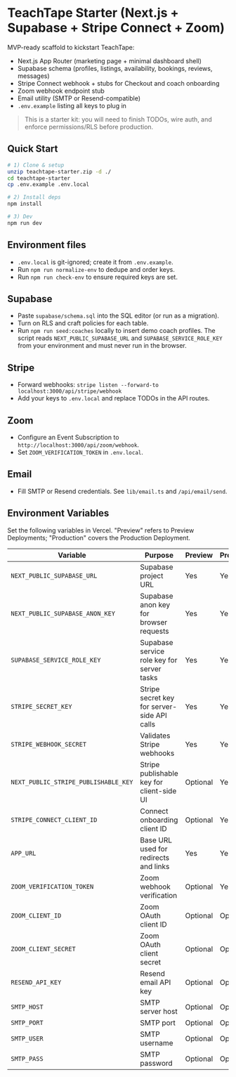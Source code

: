 # TeachTape Starter (Next.js + Supabase + Stripe Connect + Zoom)

MVP-ready scaffold to kickstart TeachTape:
- Next.js App Router (marketing page + minimal dashboard shell)
- Supabase schema (profiles, listings, availability, bookings, reviews, messages)
- Stripe Connect webhook + stubs for Checkout and coach onboarding
- Zoom webhook endpoint stub
- Email utility (SMTP or Resend-compatible)
- `.env.example` listing all keys to plug in

> This is a starter kit: you will need to finish TODOs, wire auth, and enforce permissions/RLS before production.

## Quick Start

```bash
# 1) Clone & setup
unzip teachtape-starter.zip -d ./
cd teachtape-starter
cp .env.example .env.local

# 2) Install deps
npm install

# 3) Dev
npm run dev
```

## Environment files

- `.env.local` is git-ignored; create it from `.env.example`.
- Run `npm run normalize-env` to dedupe and order keys.
- Run `npm run check-env` to ensure required keys are set.

## Supabase
- Paste `supabase/schema.sql` into the SQL editor (or run as a migration).
- Turn on RLS and craft policies for each table.
- Run `npm run seed:coaches` locally to insert demo coach profiles. The script reads
  `NEXT_PUBLIC_SUPABASE_URL` and `SUPABASE_SERVICE_ROLE_KEY` from your environment
  and must never run in the browser.

## Stripe
- Forward webhooks: `stripe listen --forward-to localhost:3000/api/stripe/webhook`
- Add your keys to `.env.local` and replace TODOs in the API routes.

## Zoom
- Configure an Event Subscription to `http://localhost:3000/api/zoom/webhook`.
- Set `ZOOM_VERIFICATION_TOKEN` in `.env.local`.

## Email
- Fill SMTP or Resend credentials. See `lib/email.ts` and `/api/email/send`.

## Environment Variables

Set the following variables in Vercel. "Preview" refers to Preview Deployments; "Production" covers the Production Deployment.

| Variable | Purpose | Preview | Production |
| --- | --- | --- | --- |
| `NEXT_PUBLIC_SUPABASE_URL` | Supabase project URL | Yes | Yes |
| `NEXT_PUBLIC_SUPABASE_ANON_KEY` | Supabase anon key for browser requests | Yes | Yes |
| `SUPABASE_SERVICE_ROLE_KEY` | Supabase service role key for server tasks | Yes | Yes |
| `STRIPE_SECRET_KEY` | Stripe secret key for server-side API calls | Yes | Yes |
| `STRIPE_WEBHOOK_SECRET` | Validates Stripe webhooks | Yes | Yes |
| `NEXT_PUBLIC_STRIPE_PUBLISHABLE_KEY` | Stripe publishable key for client-side UI | Optional | Yes |
| `STRIPE_CONNECT_CLIENT_ID` | Connect onboarding client ID | Optional | Yes |
| `APP_URL` | Base URL used for redirects and links | Yes | Yes |
| `ZOOM_VERIFICATION_TOKEN` | Zoom webhook verification | Optional | Yes |
| `ZOOM_CLIENT_ID` | Zoom OAuth client ID | Optional | Optional |
| `ZOOM_CLIENT_SECRET` | Zoom OAuth client secret | Optional | Optional |
| `RESEND_API_KEY` | Resend email API key | Optional | Optional |
| `SMTP_HOST` | SMTP server host | Optional | Optional |
| `SMTP_PORT` | SMTP port | Optional | Optional |
| `SMTP_USER` | SMTP username | Optional | Optional |
| `SMTP_PASS` | SMTP password | Optional | Optional |
